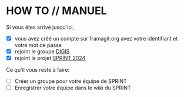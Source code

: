 # HOW TO // MANUEL

Si vous êtes arrivé jusqu'ici, 
- [x] vous avez créé un compte sur framagit.org avez votre identifiant et votre mot de passe
- [x] rejoint le groupe [DIGIS](https://framagit.org/digis/)
- [x] rejoint le projet [SPRINT 2024](https://framagit.org/digis/sprint2024)  

Ce qu'il vous reste à faire:
- [ ] Créer un groupe pour votre équipe de SPRINT
- [ ] Enregistrer votre équipe dans le wiki du SPRINT
